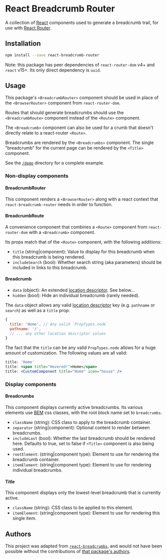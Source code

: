 # React Breadcrumb Router

A collection of [React][1] components used to generate a breadcrumb trail, for use with [React Router][2].

## Installation

```sh
npm install --save react-breadcrumb-router
```

Note: this package has peer dependencies of `react-router-dom` v4+ and `react` v15+.
Its only direct dependency is `uuid`.

## Usage

This package's `<BreadcrumbRouter>` component should be used in place of the
`<BrowserRouter>` component from `react-router-dom`.

Routes that should generate breadcrumbs should use the `<BreadcrumbRoute>` component
instead of the `<Route>` component.

The `<Breadcrumb>` component can also be used for a crumb that doesn't directly
relate to a react-router `<Route>`.

Breadcrumbs are rendered by the `<Breadcrumbs>` component. The single "breadcrumb"
for the current page can be rendered by the `<Title>` component.

See the [`/demo`][3] directory for a complete example.

### Non-display components

#### BreadcrumbRouter

This component renders a `<BrowserRouter>` along with a react context that
`react-breadcrumb-router` needs in order to function.

#### BreadcrumbRoute

A convenience component that combines a `<Route>` component from `react-router-dom`
with a `<Breadcrumb>` component.

Its props match that of the `<Route>` component, with the following additions:

- `title` (string|component): Value to display for this breadcrumb when this breadcrumb is being rendered.
- `includeSearch` (bool): Whether search string (aka parameters) should be included in links to this breadcrumb.

#### Breadcrumb

- `data` (object): An extended [location descriptor][4]. See below...
- `hidden` (bool): Hide an individual breadcrumb (rarely needed).

The `data` object allows any valid [location descriptor][4] key (e.g.
`pathname` or `search`) as well as a `title` prop:

``` js
{
  title: 'Home', // Any valid `PropTypes.node`
  pathname: '/',
  // ... any other location descriptor values
}
```

The fact that the `title` can be any valid `PropTypes.node` allows for a huge
amount of customization. The following values are all valid:

``` jsx
title: 'Home'
title: <span title="Hovered!">Home</span>
title: <CustomComponent title="Home" icon="house" />
```

### Display components

#### Breadcrumbs

This component displays currently active breadcrumbs. Its various elements use [BEM][7] css classes,
with the root block name set to `breadcrumbs`.

- `className` (string): CSS class to apply to the breadcrumb container.
- `separator` (string|component): Optional content to render between breadcrumbs.
- `includeLast` (bool): Whether the last breadcrumb should be rendered here. Defaults to true, set to false if `<Title>` component is also being used.
- `rootElement`: (string|component type): Element to use for rendering the breadcrumb container.
- `itemElement`: (string|component type): Element to use for rendering individual breadcrumbs.
  
#### Title

This component displays only the lowest-level breadcrumb that is currently active.

- `className` (string): CSS class to be applied to this element.
- `itemElement`: (string|component type): Element to use for rendering this single item.

## Authors

This project was adapted from [`react-breadcrumbs`][5], and would not have been possible without the contributions of [that package's authors][6].

[1]: https://facebook.github.io/react
[2]: https://github.com/rackt/react-router
[3]: https://github.com/FTWinston/react-breadcrumb-router/tree/master/demo
[4]: https://github.com/ReactTraining/react-router/blob/master/packages/react-router/docs/api/location.md
[5]: https://github.com/svenanders/react-breadcrumbs
[6]: https://github.com/svenanders/react-breadcrumbs/tree/master/AUTHORS
[7]: http://getbem.com/

